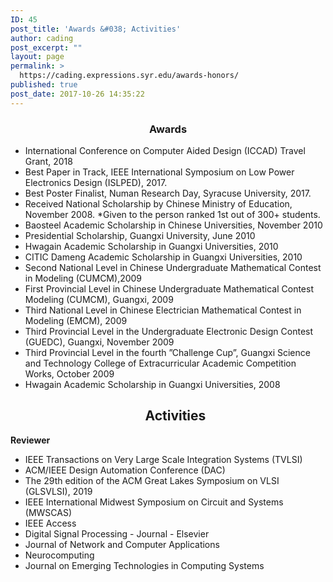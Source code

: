```yaml
---
ID: 45
post_title: 'Awards &#038; Activities'
author: cading
post_excerpt: ""
layout: page
permalink: >
  https://cading.expressions.syr.edu/awards-honors/
published: true
post_date: 2017-10-26 14:35:22
---
```

<h3 style="text-align: center;">Awards</h3>
<ul>
 	<li>International Conference on Computer Aided Design (ICCAD) Travel Grant, 2018</li>
 	<li>Best Paper in Track, IEEE International Symposium on Low Power Electronics Design (ISLPED), 2017.</li>
 	<li>Best Poster Finalist, Numan Research Day, Syracuse University, 2017.</li>
 	<li>Received National Scholarship by Chinese Ministry of Education, November 2008. *Given to the person ranked 1st out of 300+ students.</li>
 	<li>Baosteel Academic Scholarship in Chinese Universities, November 2010</li>
 	<li>Presidential Scholarship, Guangxi University, June 2010</li>
 	<li>Hwagain Academic Scholarship in Guangxi Universities, 2010</li>
 	<li>CITIC Dameng Academic Scholarship in Guangxi Universities, 2010</li>
 	<li>Second National Level in Chinese Undergraduate Mathematical Contest in Modeling (CUMCM),2009</li>
 	<li>First Provincial Level in Chinese Undergraduate Mathematical Contest Modeling (CUMCM), Guangxi, 2009</li>
 	<li>Third National Level in Chinese Electrician Mathematical Contest in Modeling (EMCM), 2009</li>
 	<li>Third Provincial Level in the Undergraduate Electronic Design Contest (GUEDC), Guangxi, November 2009</li>
 	<li>Third Provincial Level in the fourth ”Challenge Cup”, Guangxi Science and Technology College of Extracurricular Academic Competition Works, October 2009</li>
 	<li>Hwagain Academic Scholarship in Guangxi Universities, 2008
<h2 style="text-align: center;">Activities</h2>
</li>
</ul>
<strong>Reviewer</strong>
<ul>
 	<li>IEEE Transactions on Very Large Scale Integration Systems (TVLSI)</li>
 	<li>ACM/IEEE Design Automation Conference (DAC)</li>
 	<li>The 29th edition of the ACM Great Lakes Symposium on VLSI (GLSVLSI), 2019</li>
 	<li>IEEE International Midwest Symposium on Circuit and Systems (MWSCAS)</li>
 	<li>IEEE Access</li>
 	<li>Digital Signal Processing - Journal - Elsevier</li>
 	<li>Journal of Network and Computer Applications</li>
 	<li>Neurocomputing</li>
 	<li>Journal on Emerging Technologies in Computing Systems</li>
</ul>
<audio style="display: none;" controls="controls"></audio>